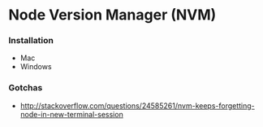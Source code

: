 # Node Version Manager (NVM)

### Installation
- Mac
- Windows

### Gotchas
- http://stackoverflow.com/questions/24585261/nvm-keeps-forgetting-node-in-new-terminal-session